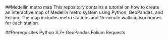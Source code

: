 ##Medellín metro map
This repository contains a tutorial on how to create an interactive map of Medellín metro system using Python, GeoPandas, and Folium. The map includes metro stations and 15-minute walking isochrones for each station.

##Prerequisites
Python 3.7+
GeoPandas
Folium
Requests
